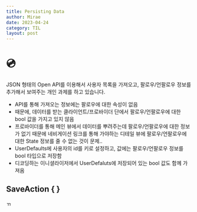 ```yaml
---
title: Persisting Data
author: Mirae
date: 2023-04-24
category: TIL
layout: post
---
```


# 💿
JSON 형태의 Open API를 이용해서 사용자 목록을 가져오고, 팔로우/언팔로우 정보를 추가해서 보여주는 개인 과제를 하고 있습니다. 
- API를 통해 가져오는 정보에는 팔로우에 대한 속성이 없음
- 때문에, 데이터를 받는 클라이언트/프로바이더 단에서 팔로우/언팔로우에 대한 bool 값을 가지고 있지 않음
- 프로바이더를 통해 메인 뷰에서 데이터를 뿌려주는데 팔로우/언팔로우에 대한 정보가 없기 때문에 네비게이션 링크를 통해 가야하는 디테일 뷰에 팔로우/언팔로우에 대한 State 정보를 줄 수 없는 것이 문제..
- UserDefaults에 사용자의 id를 키로 설정하고, 값에는 팔로우/언팔로우 정보를 bool 타입으로 저장함
- 디코딩하는 이니셜라이저에서 UserDefaluts에 저장되어 있는 bool 값도 함께 가져옴

## SaveAction { }

ㄲ



